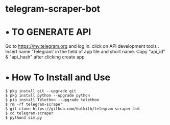 # telegram-scraper-bot

# • TO GENERATE API
   Go to https://my.telegram.org and log in.
   click on API development tools .
    Insert name 'Telegram' in the field of app tile and short name. 
    Copy "api_id" & "api_hash" after clicking create app

# • How To Install and Use
    $ pkg install git --upgrade git
    $ pkg install python --upgrade python
    $ pip install Telethon --upgrade telethon
    $ rm -rf telegram-scraper
    $ git clone https://github.com/dulkith/telegram-scraper-bot
    $ cd telegram-scraper
    $ python3 sim.py
